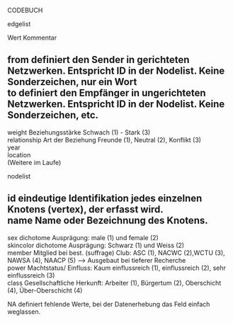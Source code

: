 CODEBUCH									
									
edgelist									
									
Wert	Kommentar								
	
from	definiert den Sender in gerichteten Netzwerken. Entspricht ID in der Nodelist. Keine Sonderzeichen, nur ein Wort								
to 	definiert den Empfänger in ungerichteten Netzwerken. Entspricht ID in der Nodelist. Keine Sonderzeichen, etc. 								
-----------									
weight	Beziehungsstärke Schwach (1) - Stark (3)								
relationship	Art der Beziehung Freunde (1), Neutral (2), Konflikt (3)								
year									
location									
(Weitere im Laufe)									
									
nodelist	
					
id	eindeutige Identifikation jedes einzelnen Knotens (vertex), der erfasst wird.  								
name	Name oder Bezeichnung des Knotens. 								
----------									
sex	dichotome Ausprägung: male (1) und female (2)								
skincolor	dichotome Ausprägung: Schwarz (1) und Weiss (2)								
member	Mitglied bei best. (suffrage) Club: ASC (1), NACWC (2),WCTU (3), NAWSA (4), NAACP (5) --> Ausgebaut bei tieferer Recherche								
power	Machtstatus/ Einfluss: Kaum einflussreich (1), einflussreich (2), sehr einflussreich (3)								
class	Gesellschaftliche Herkunft: Arbeiter (1), Bürgertum (2), Oberschicht (4), Über-Oberschicht (4)								
									
									
									
NA	definiert fehlende Werte, bei der Datenerhebung das Feld einfach weglassen.								